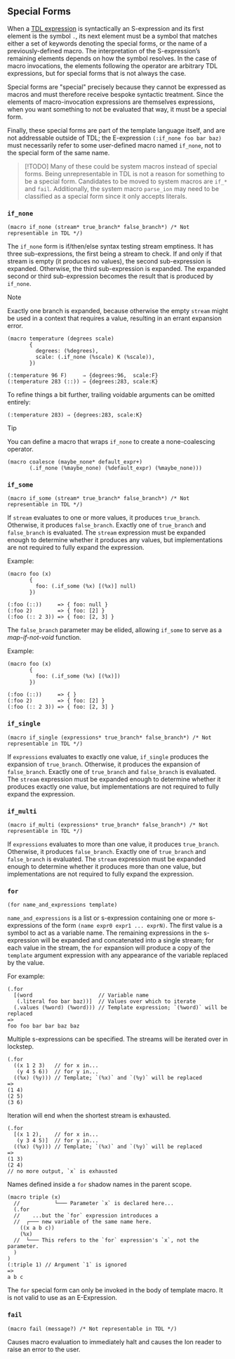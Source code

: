 ## Special Forms

When a [TDL expression](defining_macros.md#template-definition-language-tdl) is syntactically an S-expression and its
first element is the symbol `.`, its next element must be a symbol that matches either a set of keywords denoting the 
special forms, or the name of a previously-defined macro.
The interpretation of the S-expression’s remaining elements depends on how the symbol resolves.
In the case of macro invocations, the elements following the operator are arbitrary TDL expressions, but for special 
forms that is not always the case.

Special forms are "special" precisely because they cannot be expressed as macros and must therefore receive bespoke syntactic treatment.
Since the elements of macro-invocation expressions are themselves expressions, when you want something to not be evaluated that way, it must be a special form.

Finally, these special forms are part of the template language itself, and are not addressable outside of TDL;
the E-expression `(:if_none foo bar baz)` must necessarily refer to some user-defined macro named `if_none`, not to the special form of the same name.


> [!TODO]
> Many of these could be system macros instead of special forms. Being unrepresentable in TDL is not a reason for something
> to be a special form.
> Candidates to be moved to system macros are `if_*` and `fail`.
> Additionally, the system macro `parse_ion` may need to be classified as a special form since it only accepts literals.

### `if_none`

```ion
(macro if_none (stream* true_branch* false_branch*) /* Not representable in TDL */)
```

The `if_none` form is if/then/else syntax testing stream emptiness.
It has three sub-expressions, the first being a stream to check. 
If and only if that stream is empty (it produces no values), the second sub-expression is expanded.
Otherwise, the third sub-expression is expanded. 
The expanded second or third sub-expression becomes the result that is produced by `if_none`.

> [!Note]
> Exactly one branch is expanded, because otherwise the empty `stream` might be used in a context that requires a value, resulting in an errant expansion error.

```ion
(macro temperature (degrees scale) 
       {
         degrees: (%degrees),
         scale: (.if_none (%scale) K (%scale)),
       })
```
```ion
(:temperature 96 F)     ⇒ {degrees:96,  scale:F}
(:temperature 283 (::)) ⇒ {degrees:283, scale:K}
```

To refine things a bit further, trailing voidable arguments can be omitted entirely:
```ion
(:temperature 283) ⇒ {degrees:283, scale:K}
```

> [!TIP]
> You can define a macro that wraps `if_none` to create a none-coalescing operator.
> ```ion
> (macro coalesce (maybe_none* default_expr+) 
>        (.if_none (%maybe_none) (%default_expr) (%maybe_none)))
> ```

### `if_some`

```ion
(macro if_some (stream* true_branch* false_branch*) /* Not representable in TDL */)
```

If `stream` evaluates to one or more values, it produces `true_branch`. Otherwise, it produces `false_branch`.
Exactly one of `true_branch` and `false_branch` is evaluated.
The `stream` expression must be expanded enough to determine whether it produces any values, but implementations are not required to fully expand the expression. 

Example:
```ion
(macro foo (x)
       {
         foo: (.if_some (%x) [(%x)] null)
       })
```

```ion
(:foo (::))     => { foo: null }
(:foo 2)        => { foo: [2] }
(:foo (:: 2 3)) => { foo: [2, 3] }
```

The `false_branch` parameter may be elided, allowing `if_some` to serve as a _map-if-not-void_ function.

Example:
```ion
(macro foo (x)
       {
         foo: (.if_some (%x) [(%x)])
       })
```

```ion
(:foo (::))     => { }
(:foo 2)        => { foo: [2] }
(:foo (:: 2 3)) => { foo: [2, 3] }
```

### `if_single`

```ion
(macro if_single (expressions* true_branch* false_branch*) /* Not representable in TDL */)
```

If `expressions` evaluates to exactly one value, `if_single` produces the expansion of `true_branch`. Otherwise, it produces the expansion of `false_branch`.
Exactly one of `true_branch` and `false_branch` is evaluated.
The `stream` expression must be expanded enough to determine whether it produces exactly one value, but implementations are not required to fully expand the expression.

### `if_multi`

```ion
(macro if_multi (expressions* true_branch* false_branch*) /* Not representable in TDL */)
```

If `expressions` evaluates to more than one value, it produces `true_branch`. Otherwise, it produces `false_branch`.
Exactly one of `true_branch` and `false_branch` is evaluated.
The `stream` expression must be expanded enough to determine whether it produces more than one value, but implementations are not required to fully expand the expression.

### `for`

```ion
(for name_and_expressions template)
```

`name_and_expressions` is a list or s-expression containing one or more s-expressions of the form `(name expr0 expr1 ... exprN)`.
The first value is a symbol to act as a variable name. 
The remaining expressions in the s-expression will be expanded and concatenated into a single stream; for each value in the stream, the `for` expansion will produce a copy of the `template` argument expression with any appearance of the variable replaced by the value.

For example:

```ion
(.for
  [(word                     // Variable name
   (.literal foo bar baz))]  // Values over which to iterate
  (.values (%word) (%word))) // Template expression; `(%word)` will be replaced
=>
foo foo bar bar baz baz
```

Multiple s-expressions can be specified. The streams will be iterated over in lockstep.

```ion
(.for
  ((x 1 2 3)   // for x in...
   (y 4 5 6))  // for y in...
  ((%x) (%y))) // Template; `(%x)` and `(%y)` will be replaced
=>
(1 4)
(2 5)
(3 6)
```
Iteration will end when the shortest stream is exhausted.
```ion
(.for
  [(x 1 2),    // for x in...
   (y 3 4 5)]  // for y in...
  ((%x) (%y))) // Template; `(%x)` and `(%y)` will be replaced
=>
(1 3)
(2 4)
// no more output, `x` is exhausted
```

Names defined inside a `for` shadow names in the parent scope.

```ion
(macro triple (x)
  //           └─── Parameter `x` is declared here...
  (.for
  //    ...but the `for` expression introduces a
  //  ┌─── new variable of the same name here.
    ((x a b c))
    (%x)
  //  └─── This refers to the `for` expression's `x`, not the parameter.
  )
)
(:triple 1) // Argument `1` is ignored
=>
a b c
```

The `for` special form can only be invoked in the body of template macro. It is not valid to use as an E-Expression.

### `fail`

```ion
(macro fail (message?) /* Not representable in TDL */)
```

Causes macro evaluation to immediately halt and causes the Ion reader to raise an error to the user. 
